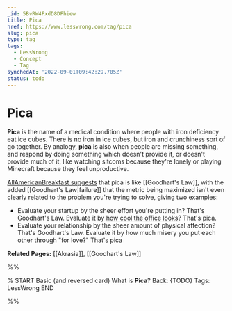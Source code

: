 ```yaml
---
_id: 5BvRW4FxdD8DFhiew
title: Pica
href: https://www.lesswrong.com/tag/pica
slug: pica
type: tag
tags:
  - LessWrong
  - Concept
  - Tag
synchedAt: '2022-09-01T09:42:29.705Z'
status: todo
---
```


# Pica

**Pica** is the name of a medical condition where people with iron deficiency eat ice cubes. There is no iron in ice cubes, but iron and crunchiness sort of go together. By analogy, **pica** is also when people are missing something, and respond by doing something which doesn't provide it, or doesn't provide much of it, like watching sitcoms because they're lonely or playing Minecraft because they feel unproductive.

[AllAmericanBreakfast suggests](https://www.lesswrong.com/posts/L6Ktf952cwdMJnzWm/motive-ambiguity?commentId=QLS75v2wdDHpo9CX3) that pica is like [[Goodhart's Law]], with the added [[Goodhart's Law|failure]] that the metric being maximized isn't even clearly related to the problem you're trying to solve, giving two examples:

- Evaluate your startup by the sheer effort you're putting in? That's Goodhart's Law. Evaluate it by [how cool the office looks](https://www.youtube.com/watch?v=zbKaPN-0NcM&ab_channel=LeslieKnopeRocks)? That's pica.
- Evaluate your relationship by the sheer amount of physical affection? That's Goodhart's Law. Evaluate it by how much misery you put each other through "for love?" That's pica

**Related Pages:** [[Akrasia]], [[Goodhart's Law]]


%%

% START
Basic (and reversed card)
What is **Pica**?
Back: {TODO}
Tags: LessWrong
END
<!--ID: 1663156976054-->


%%
	
